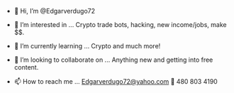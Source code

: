 - 👋 Hi, I’m @Edgarverdugo72

- 👀 I’m interested in ...
Crypto trade bots, hacking, new income/jobs, make $$.

- 🌱 I’m currently learning ...
Crypto and much more!

- 💞️ I’m looking to collaborate on ...
Anything new and getting into free content.


- 📫 How to reach me ...
Edgarverdugo72@yahoo.com
📱 480 803 4190

<!---
Edgarverdugo72/Edgarverdugo72 is a ✨ special ✨ repository because its `README.md` (this file) appears on your GitHub profile.
You can click the Preview link to take a look at your changes.
--->
